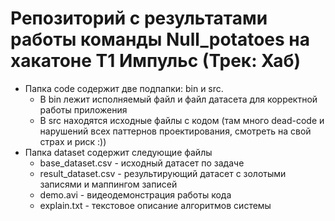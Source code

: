 # Репозиторий с результатами работы команды Null_potatoes на хакатоне Т1 Импульс (Трек: Хаб)
- Папка code содержит две подпапки: bin и src.
  - В bin лежит исполняемый файл и файл датасета для корректной работы приложения
  - В src находятся исходные файлы с кодом (там много dead-code и нарушений всех паттернов проектирования, смотреть на свой страх и риск :))
- Папка dataset содержит следующие файлы
  - base_dataset.csv - исходный датасет по задаче
  - result_dataset.csv - результирующий датасет с золотыми записями и маппингом записей
  - demo.avi - видеодемонстрация работы кода
  - explain.txt - текстовое описание алгоритмов системы
